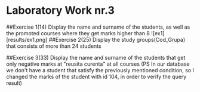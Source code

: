# Laboratory Work nr.3

##Exercise 1(14)
Display the name and surname of the students, as well as the promoted courses where they get marks higher than 8
![ex1][results/ex1.png]
##Exercise 2(25)
Display the study groups(Cod_Grupa) that consists of more than 24 students

##Exercise 3(33)
Display the name and surname of the students that get only negative marks at "reusita curenta" at all courses
(PS In our database we don't have a student that satisfy the previously mentioned condition, so I changed the marks of the student with id 
104, in order to verify the query result)
